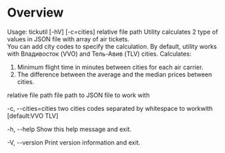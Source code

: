 # Overview

Usage: tickutil [-hV] [-c=cities] relative file path
Utility calculates 2 type of values in JSON file with array of air tickets.     
You can add city codes to specify the calculation.
By default, utility works with Владивосток (VVO) and Тель-Авив (TLV) cities.
Calculates:
1) Minimum flight time in minutes between cities for each air carrier.     
2) The difference between the average and the median prices between cities.

relative file path   file path to JSON file to work with

-c, --cities=cities      two cities codes separated by whitespace to workwith [default:VVO TLV]

-h, --help               Show this help message and exit.

-V, --version            Print version information and exit.
